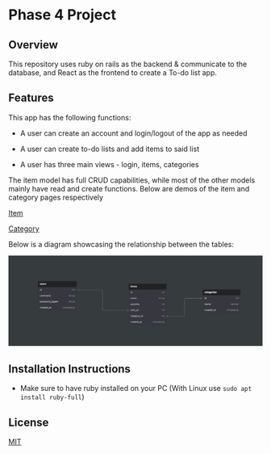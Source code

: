# Phase 4 Project 

## Overview

This repository uses ruby on rails as the backend & communicate to the database, and React as the frontend to create a To-do list app. 

## Features

This app has the following functions:

- A user can create an account and login/logout of the app as needed

- A user can create to-do lists and add items to said list

- A user has three main views - login, items, categories

The item model has full CRUD capabilities, while most of the other models mainly have read and create functions. Below are demos of the item and category pages respectively

[Item](./images/item_demo.gif)

[Category](./images/category_demo.gif)

Below is a diagram showcasing the relationship between the tables:

![Img](./images/models.png)

## Installation Instructions

- Make sure to have ruby installed on your PC (With Linux use `sudo apt install ruby-full`)

## License

[MIT](https://choosealicense.com/licenses/mit/)